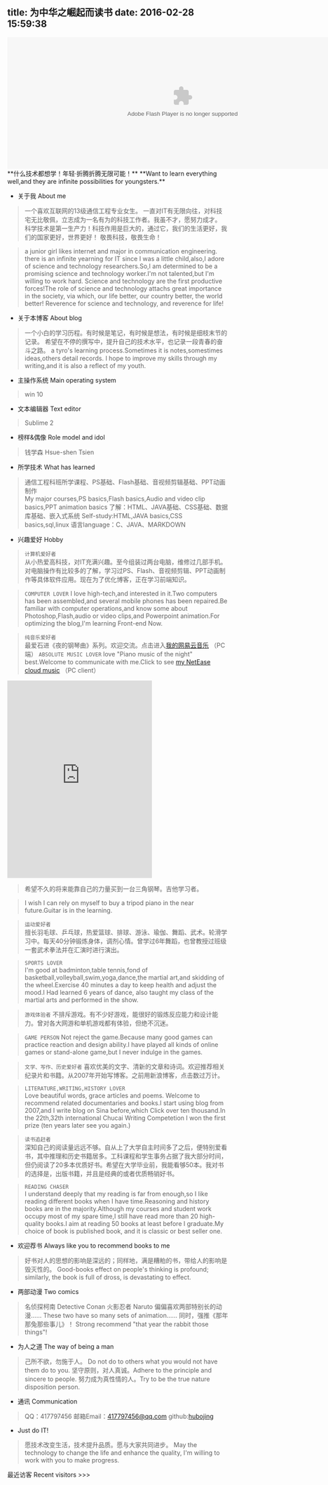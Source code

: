 title: 为中华之崛起而读书
date: 2016-02-28 15:59:38
---

<embed wmode="transparent" src="http://files2.17173.com/__flash/2011/10/21/honehone_clock_tr.swf" quality="high" bgcolor="#ffffff" width="800" height="300" name="honehoneclock" align="middle" allowscriptaccess="always" type="application/x-shockwave-flash" pluginspage="http://www.macromedia.com/go/getflashplayer">
**什么技术都想学！年轻·折腾折腾无限可能！**
**Want to learn everything well,and they are infinite possibilities for youngsters.**

- 关于我 About me
>一个喜欢互联网的13级通信工程专业女生。
一直对IT有无限向往，对科技宅无比敬佩，立志成为一名有为的科技工作者。我虽不才，愿努力成才。
科学技术是第一生产力！科技作用是巨大的，通过它，我们的生活更好，我们的国家更好，世界更好！
敬畏科技，敬畏生命！

>a junior girl likes internet and major in communication engineering.
there is an infinite yearning for IT since I was a little child,also,I adore of science and technology researchers.So,I am determined to be a promising science and technology worker.I'm not talented,but I'm willing to work hard.
Science and technology are the first productive forces!The role of science and technology attachs great importance in the society, via which, our life better, our country better, the world better!
Reverence for science and technology, and reverence for life!



- 关于本博客 About blog
>一个小白的学习历程。有时候是笔记，有时候是想法，有时候是细枝末节的记录。
希望在不停的撰写中，提升自己的技术水平，也记录一段青春的奋斗之路。
>a tyro's learning process.Sometimes it is notes,somestimes ideas,others detail records.
I hope to improve my skills through my writing,and it is also a reflect of my youth.


- 主操作系统  Main operating system
> win 10


- 文本编辑器  Text editor
> Sublime 2


- 榜样&偶像	Role model and idol
> 钱学森	Hsue-shen Tsien


- 所学技术 What has learned
> 通信工程科班所学课程、PS基础、Flash基础、音视频剪辑基础、PPT动画制作  
My major courses,PS basics,Flash basics,Audio and video clip basics,PPT animation basics
了解：HTML、JAVA基础、CSS基础、数据库基础、嵌入式系统
Self-study:HTML,JAVA basics,CSS basics,sql,linux
语言language：C、JAVA、MARKDOWN


- 兴趣爱好 Hobby
>`计算机爱好者`  
从小热爱高科技，对IT充满兴趣。至今组装过两台电脑，维修过几部手机。对电脑操作有比较多的了解，学习过PS、Flash、音视频剪辑、PPT动画制作等具体软件应用。现在为了优化博客，正在学习前端知识。

>`COMPUTER LOVER` 
I love high-tech,and interested in it.Two computers has been assembled,and several mobile phones has been repaired.Be familiar with computer operations,and know some about Photoshop,Flash,audio or video clips,and Powerpoint animation.For optimizing the blog,I'm learning Front-end Now.

>`纯音乐爱好者`  
最爱石进《夜的钢琴曲》系列。欢迎交流。点击进入[我的网易云音乐](http://music.163.com/#/user/home?id=92203594) （PC端）
`ABSOLUTE MUSIC LOVER`  love "Piano music of the night" best.Welcome to communicate with me.Click to see [my NetEase cloud music](http://music.163.com/#/user/home?id=92203594) （PC client）

<iframe frameborder="no" border="0" marginwidth="0" marginheight="0" width=330 height=450 src="http://music.163.com/outchain/player?type=0&id=146049436&auto=1&height=430"></iframe>

>希望不久的将来能靠自己的力量买到一台三角钢琴。吉他学习者。

>I wish I can rely on myself to buy a tripod piano in the near future.Guitar is in the learning.

>`运动爱好者`  
擅长羽毛球、乒乓球，热爱篮球、排球、游泳、瑜伽、舞蹈、武术。轮滑学习中。每天40分钟锻炼身体，调剂心情。曾学过6年舞蹈，也曾教授过班级一套武术拳法并在汇演时进行演出。

>`SPORTS LOVER`  
I'm good at badminton,table tennis,fond of basketball,volleyball,swim,yoga,dance,the martial art,and skidding of the wheel.Exercise 40 minutes a day to keep health and adjust the mood.I Had learned 6 years of dance, also taught my class of the martial arts and performed in the show.


>`游戏体验者` 
	不排斥游戏。有不少好游戏，能很好的锻炼反应能力和设计能力。曾对各大网游和单机游戏都有体验，但绝不沉迷。

>`GAME PERSON`
  Not reject the game.Because many good games can practice reaction and design ability.I have played all kinds of online games or stand-alone game,but I never indulge in the games.

>`文学、写作、历史爱好者`
  喜欢优美的文字、清新的文章和诗词。欢迎推荐相关纪录片和书籍。从2007年开始写博客。之前用新浪博客，点击数过万计。

>`LITERATURE,WRITING,HISTORY LOVER`  
Love beautiful words, grace articles and poems. Welcome to recommend related documentaries and books.I start using blog from 2007,and I write blog on Sina before,which Click over ten thousand.In the 22th,32th international Chucai Writing Competetion I won the first prize (ten years later see you again.)

>`读书追赶者`  
深知自己的阅读量远远不够。自从上了大学自主时间多了之后，便特别爱看书，其中推理和历史书籍居多。工科课程和学生事务占据了我大部分时间，但仍阅读了20多本优质好书。希望在大学毕业前，我能看够50本。我对书的选择是，出版书籍，并且是经典的或者优质畅销好书。

>`READING CHASER`  
I understand deeply that my reading is far from enough,so I like reading different books when I have time.Reasoning and history books are in the majority.Although my courses and student work occupy most of my spare time,I still have read more than 20 high-quality books.I aim at reading 50 books at least before I graduate.My choice of book is published book, and it is classic or best seller one.


- 欢迎荐书 Always like you to recommend books to me
>好书对人的思想的影响是深远的；同样地，满是糟粕的书，带给人的影响是毁灭性的。
Good-books effect on people's thinking is profound; similarly, the book is full of dross, is devastating to effect.


- 两部动漫 Two comics
> 名侦探柯南 Detective Conan
火影忍者 Naruto
偏偏喜欢两部特别长的动漫……
These two have so many sets of animation……
同时，强推《那年那兔那些事儿》！
Strong recommend "that year the rabbit those things"!


- 为人之道 The way of being a man
> 己所不欲，勿施于人。 Do not do to others what you would not have them do to you. 
坚守原则，对人真诚。Adhere to the principle and sincere to people.
努力成为真性情的人。Try to be the true nature disposition person.


- 通讯 Communication
> QQ：417797456
邮箱Email：417797456@qq.com
github:[hubojing](https://github.com/hubojing)


- Just do IT!
>愿技术改变生活，技术提升品质。愿与大家共同进步。
May the technology to change the life and enhance the quality, I'm willing to work with you to make progress.




最近访客 Recent visitors >>>
<ul class="ds-recent-visitors" data-num-items="70" data-avatar-size="40"></ul>